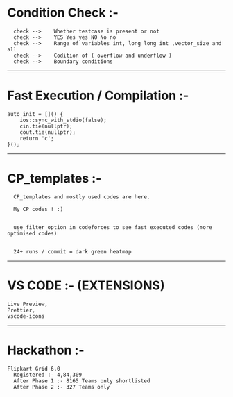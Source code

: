 # Condition Check :-  
``` 
  check -->    Whether testcase is present or not
  check -->    YES Yes yes NO No no
  check -->    Range of variables int, long long int ,vector_size and all
  check -->    Codition of ( overflow and underflow )
  check -->    Boundary conditions
```
----------------------------------------------------------------------------------------------------------------------------------------------------------------------
# Fast Execution /  Compilation :-
```
auto init = []() {
    ios::sync_with_stdio(false);
    cin.tie(nullptr);
    cout.tie(nullptr);
    return 'c';
}();
```
----------------------------------------------------------------------------------------------------------------------------------------------------------------------

# CP_templates :-
```
  CP_templates and mostly used codes are here.
  
  My CP codes ! :)
  
  
  use filter option in codeforces to see fast executed codes (more optimised codes)
  
  
  24+ runs / commit = dark green heatmap
```
----------------------------------------------------------------------------------------------------------------------------------------------------------------------

# VS CODE :- (EXTENSIONS)
```
Live Preview, 
Prettier,
vscode-icons   
```
----------------------------------------------------------------------------------------------------------------------------------------------------------------------
# Hackathon :-
```
Flipkart Grid 6.0
  Registered :- 4,84,309
  After Phase 1 :- 8165 Teams only shortlisted
  After Phase 2 :- 327 Teams only
```
